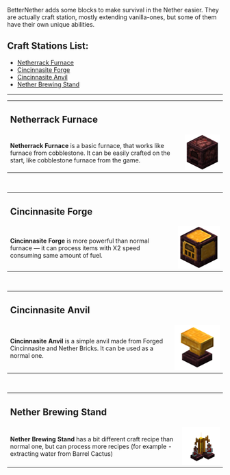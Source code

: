 BetterNether adds some blocks to make survival in the Nether easier. They are actually craft station, mostly extending vanilla-ones, but some of them have their own unique abilities.

## Craft Stations List:
- [Netherrack Furnace](#netherrack-furnace)
- [Cincinnasite Forge](#cincinnasite-forge)
- [Cincinnasite Anvil](#cincinnasite-anvil)
- [Nether Brewing Stand](#nether-brewing-stand)

***

<table width="100%" cellspacing="0" cellpadding="0">
	<tr>
		<td colspan="2"><h2>Netherrack Furnace</h2></td>
	</tr>
	<tr>
		<td><b>Netherrack Furnace</b> is a basic furnace, that works like furnace from cobblestone. It can be easily crafted on the start, like cobblestone furnace from the game.</td>
		<td><img src="./images/netherrack_furnace.png" width="256"></td>
	</tr>
</table>
<br>

<table width="100%" cellspacing="0" cellpadding="0">
	<tr>
		<td colspan="2"><h2>Cincinnasite Forge</h2></td>
	</tr>
	<tr>
		<td><b>Cincinnasite Forge</b> is more powerful than normal furnace — it can process items with X2 speed consuming same amount of fuel.</td>
		<td><img src="./images/cincinnasite_forge.png" width="256"></td>
	</tr>
</table>
<br>

<table width="100%" cellspacing="0" cellpadding="0">
	<tr>
		<td colspan="2"><h2>Cincinnasite Anvil</h2></td>
	</tr>
	<tr>
		<td><b>Cincinnasite Anvil</b> is a simple anvil made from Forged Cincinnasite and Nether Bricks. It can be used as a normal one.</td>
		<td><img src="./images/cincinnasite_anvil.png" width="256"></td>
	</tr>
</table>
<br>

<table width="100%" cellspacing="0" cellpadding="0">
	<tr>
		<td colspan="2"><h2>Nether Brewing Stand</h2></td>
	</tr>
	<tr>
		<td><b>Nether Brewing Stand</b> has a bit different craft recipe than normal one, but can process more recipes (for example - extracting water from Barrel Cactus)</td>
		<td><img src="./images/nether_brewing_stand.png" width="256"></td>
	</tr>
</table>
<br>